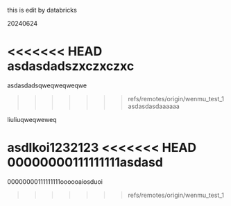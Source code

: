 this is edit by databricks

20240624


<<<<<<< HEAD
asdasdadszxczxczxc
=======
asdasdadsqweqweqweqwe
>>>>>>> refs/remotes/origin/wenmu_test_1
asdasdasdaaaaaa

liuliuqweqweweq

asdlkoi1232123
<<<<<<< HEAD
00000000111111111asdasd
=======
00000000111111111oooooaiosduoi
>>>>>>> refs/remotes/origin/wenmu_test_1
